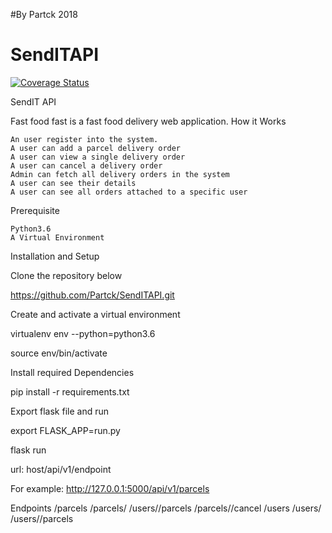 #By Partck 2018
# SendITAPI
[![Coverage Status](https://coveralls.io/repos/github/Partck/SendITAPI/badge.svg?branch=test_setup)](https://coveralls.io/github/Partck/SendITAPI?branch=test_setup)


SendIT API

Fast food fast is a fast food delivery web application.
How it Works

    An user register into the system.
    A user can add a parcel delivery order
    A user can view a single delivery order
    A user can cancel a delivery order
    Admin can fetch all delivery orders in the system
    A user can see their details
    A user can see all orders attached to a specific user

Prerequisite

    Python3.6
    A Virtual Environment

Installation and Setup

Clone the repository below

https://github.com/Partck/SendITAPI.git

Create and activate a virtual environment

virtualenv env --python=python3.6

source env/bin/activate

Install required Dependencies

pip install -r requirements.txt

Export flask file and run

export FLASK_APP=run.py

flask run

url: host/api/v1/endpoint

For example: http://127.0.0.1:5000/api/v1/parcels

Endpoints
/parcels
/parcels/<parcelId>
/users/<userId>/parcels
/parcels/<parcelId>/cancel
/users
/users/<userid>
/users/<userid>/parcels
